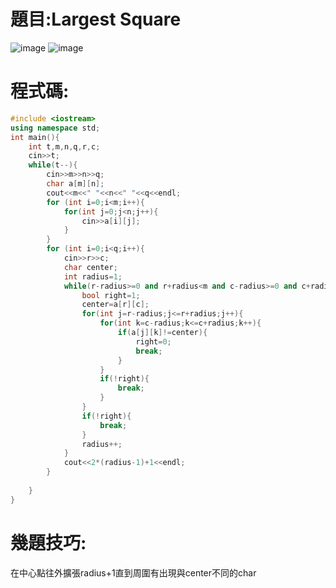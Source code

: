 # 題目:Largest Square
![image](https://github.com/HoChenYu/Programming-practice/assets/63805851/f27d8ee9-ef0d-45a6-ac86-47dbe0568bbd)
![image](https://github.com/HoChenYu/Programming-practice/assets/63805851/41d61daa-ca88-4b78-8019-38df96a7f669)

# 程式碼:
````C++
#include <iostream>
using namespace std;
int main(){
	int t,m,n,q,r,c;
	cin>>t;
	while(t--){
		cin>>m>>n>>q;
		char a[m][n];
		cout<<m<<" "<<n<<" "<<q<<endl;
		for (int i=0;i<m;i++){
			for(int j=0;j<n;j++){
				cin>>a[i][j];
			}
		}
		for (int i=0;i<q;i++){
			cin>>r>>c;
			char center;
			int radius=1;
			while(r-radius>=0 and r+radius<m and c-radius>=0 and c+radius<n){
				bool right=1;
				center=a[r][c];
				for(int j=r-radius;j<=r+radius;j++){
					for(int k=c-radius;k<=c+radius;k++){
						if(a[j][k]!=center){
							right=0;
							break;
						}
					}
					if(!right){
						break;
					}
				}
				if(!right){
					break;
				}
				radius++;					
			}
			cout<<2*(radius-1)+1<<endl;
		}
		
	}
}
````
# 幾題技巧:
在中心點往外擴張radius+1直到周圍有出現與center不同的char
